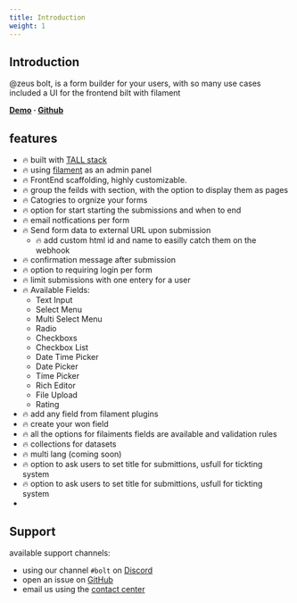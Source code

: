 ```yaml
---
title: Introduction
weight: 1
---
```


## Introduction
@zeus bolt, is a form builder for your users, with so many use cases
included a UI for the frontend bilt with filament

**[Demo](https://demo.larazeus.com) · [Github](https://github.com/lara-zeus/bolt)**

## features
- 🔥 built with [TALL stack](https://tallstack.dev/)
- 🔥 using [filament](https://filamentadmin.com) as an admin panel
- 🔥 FrontEnd scaffolding, highly customizable.
- 🔥 group the feilds with section, with the option to display them as pages
- 🔥 Catogries to orgnize your forms
- 🔥 option for start starting the submissions and when to end
- 🔥 email notfications per form
- 🔥 Send form data to external URL upon submission
  - 🔥 add custom html id and name to easilly catch them on the webhook
- 🔥 confirmation message after submission
- 🔥 option to requiring login per form
- 🔥 limit submissions with one entery for a user
- 🔥 Available Fields:
  - Text Input
  - Select Menu
  - Multi Select Menu
  - Radio
  - Checkboxs
  - Checkbox List
  - Date Time Picker
  - Date Picker
  - Time Picker
  - Rich Editor
  - File Upload
  - Rating
- 🔥 add any field from filament plugins
- 🔥 create your won field
- 🔥 all the options for filaiments fields are available and validation rules
- 🔥 collections for datasets
- 🔥 multi lang (coming soon)
- 🔥 option to ask users to set title for submittions, usfull for tickting system
- 🔥 option to ask users to set title for submittions, usfull for tickting system
- 


## Support
available support channels:
* using our channel `#bolt` on [Discord](https://filamentphp.com/discord)
* open an issue on [GitHub](https://github.com/lara-zeus/bolt/issues)
* email us using the [contact center](https://atm-code.com/contact-us/lara-zeus)
